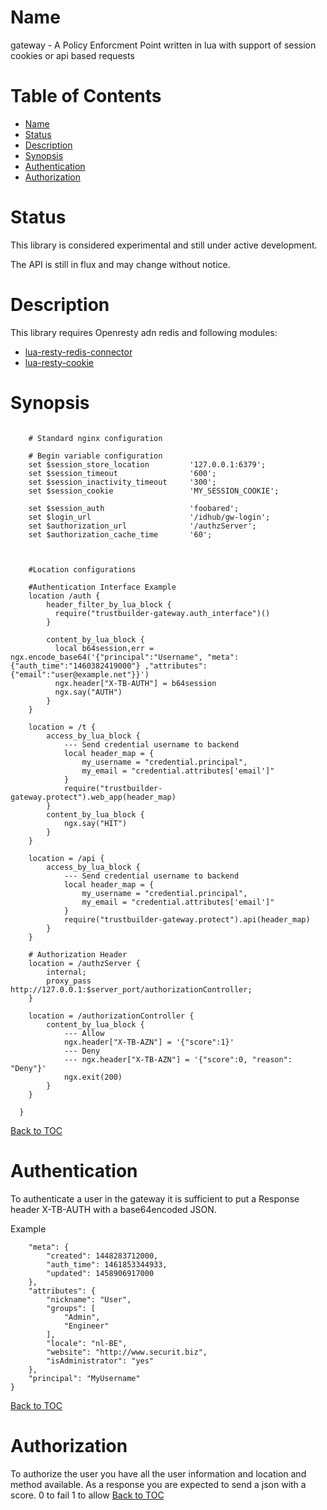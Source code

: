 Name
====

gateway - A Policy Enforcment Point written in lua with support of session cookies or api based requests

Table of Contents
=================

* [Name](#name)
* [Status](#status)
* [Description](#description)
* [Synopsis](#synopsis)
* [Authentication](#authentication)
* [Authorization](#authorization)

Status
======

This library is considered experimental and still under active development.

The API is still in flux and may change without notice.

Description
===========

This library requires Openresty adn redis and following modules: 

* [lua-resty-redis-connector](https://github.com/pintsized/lua-resty-redis-connector)
* [lua-resty-cookie](https://github.com/cloudflare/lua-resty-cookie)

Synopsis
========

``` server {
      
	# Standard nginx configuration

	# Begin variable configuration
	set $session_store_location         '127.0.0.1:6379';
	set $session_timeout                '600';
	set $session_inactivity_timeout     '300';
	set $session_cookie                 'MY_SESSION_COOKIE';

	set $session_auth                   'foobared';
	set $login_url                      '/idhub/gw-login';
	set $authorization_url              '/authzServer';
	set $authorization_cache_time       '60';



	#Location configurations

	#Authentication Interface Example
    location /auth {
        header_filter_by_lua_block {
          require("trustbuilder-gateway.auth_interface")()
        }
        
        content_by_lua_block {
          local b64session,err = ngx.encode_base64('{"principal":"Username", "meta":{"auth_time":"1460382419000"} ,"attributes":{"email":"user@example.net"}}')
          ngx.header["X-TB-AUTH"] = b64session
          ngx.say("AUTH")
        }
    }

    location = /t {
	    access_by_lua_block {
	    	--- Send credential username to backend
	    	local header_map = {
            	my_username = "credential.principal",
            	my_email = "credential.attributes['email']"
        	}
	      	require("trustbuilder-gateway.protect").web_app(header_map)
	    }
	    content_by_lua_block {
	      	ngx.say("HIT")
	    }
	}

	location = /api {
		access_by_lua_block {
	    	--- Send credential username to backend
	    	local header_map = {
            	my_username = "credential.principal",
            	my_email = "credential.attributes['email']"
        	}
	      	require("trustbuilder-gateway.protect").api(header_map)
	    }
	}

	# Authorization Header
    location = /authzServer {
	  	internal;
	  	proxy_pass http://127.0.0.1:$server_port/authorizationController;
	}

	location = /authorizationController {
		content_by_lua_block {
			--- Allow
		    ngx.header["X-TB-AZN"] = '{"score":1}'
		    --- Deny
		    --- ngx.header["X-TB-AZN"] = '{"score":0, "reason": "Deny"}'
		    ngx.exit(200)
	  	}
	}

  }

```
[Back to TOC](#table-of-contents)

Authentication
==============

To authenticate a user in the gateway it is sufficient to put a Response header X-TB-AUTH with a base64encoded JSON.

Example

```{
    "meta": {
        "created": 1448283712000,
        "auth_time": 1461853344933,
        "updated": 1458906917000
    },
    "attributes": {
        "nickname": "User",
        "groups": [
            "Admin",
            "Engineer"
        ],
        "locale": "nl-BE",
        "website": "http://www.securit.biz",
        "isAdministrator": "yes"
    },
    "principal": "MyUsername"
}
```
[Back to TOC](#table-of-contents)


Authorization
=============

To authorize the user you have all the user information and location and method available. As a response you are expected to send a json with a score. 0 to fail 1 to allow
[Back to TOC](#table-of-contents)


